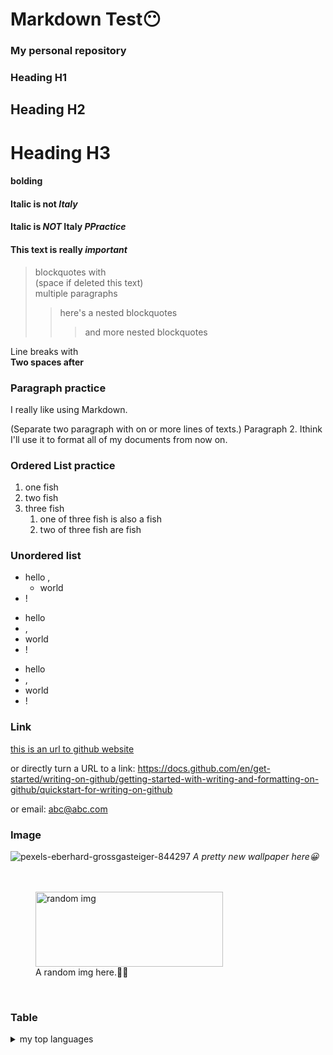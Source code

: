 # Markdown Test😶
### My personal repository
### Heading H1
## Heading H2
# Heading H3
#### **bolding**
#### Italic is not *Italy*
#### Italic is *NOT* Italy *PPractice*
#### This text is really ***important***
> blockquotes with  
> (space if deleted this text)  
>  multiple paragraphs
>> here's a nested blockquotes
>>> and more nested blockquotes

Line breaks with  
**Two spaces after**  

### Paragraph practice
I really like using Markdown.
  
(Separate two paragraph with on or more lines of texts.) 
Paragraph 2. Ithink I'll use it to format all of my documents from now on.

### Ordered List practice
1. one fish
2. two fish
3. three fish
   1. one of three fish is also a fish
   2. two of three fish are fish

### Unordered list 
- hello
 ,
  - world
- !
  
* hello
* ,
* world
* !

+ hello
+ ,
+ world
+ !

### Link
[this is an url to github website](https://docs.github.com/en/get-started/writing-on-github/getting-started-with-writing-and-formatting-on-github/quickstart-for-writing-on-github)  

or directly turn a URL to a link: <https://docs.github.com/en/get-started/writing-on-github/getting-started-with-writing-and-formatting-on-github/quickstart-for-writing-on-github>  

or email: <abc@abc.com>
### Image
![pexels-eberhard-grossgasteiger-844297](https://github.com/ty-svg/About-me/assets/149700108/a03cf311-7ab3-4af2-a3d5-beac6a78e620)
*A pretty new wallpaper here😀*  
</br></br>
<figure>
  <img src = "https://github.com/ty-svg/About-me/assets/149700108/a03cf311-7ab3-4af2-a3d5-beac6a78e620" alt = "random img" width = 300 height = 120></br>
  <figcaption>A random img here.😶‍🌫️ </figcaption>
</figure>
</br>

### Table
<details>
<summary>my top languages</summary>
  
| Rank | Language      |
|:----:|:--------------|
|     1| C             |
|     2| Python        |
|     3| SQL           |
<!--Example of a comment -->
</details>







